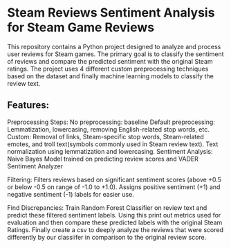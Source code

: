 # Steam Reviews Sentiment Analysis for Steam Game Reviews

This repository contains a Python project designed to analyze and process user reviews for Steam games. The primary goal is to classify the sentiment of reviews and compare the predicted sentiment with the original Steam ratings. The project uses 4 different custom preprocessing techniques based on the dataset and finally machine learning models to classify the review text.

## Features:

Preprocessing Steps: No preprocessing: baseline Default preprocessing: Lemmatization, lowercasing, removing English-related stop words, etc. Custom: Removal of links, Steam-specific stop words, Steam-related emotes, and troll text(symbols commonly used in Steam review text). Text normalization using lemmatization and lowercasing. Sentiment Analysis: Naive Bayes Model trained on predicting review scores and VADER Sentiment Analyzer

Filtering: Filters reviews based on significant sentiment scores (above +0.5 or below -0.5 on range of -1.0 to +1.0). Assigns positive sentiment (+1) and negative sentiment (-1) labels for easier use.

Find Discrepancies: Train Random Forest Classifier on review text and predict these filtered sentiment labels. Using this print out metrics used for evaluation and then compare these predicted labels with the original Steam Ratings. Finally create a csv to deeply analyze the reviews that were scored differently by our classiifer in comparison to the original review score.
